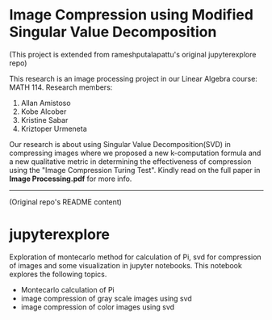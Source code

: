 # Image Compression using Modified Singular Value Decomposition
(This project is extended from rameshputalapattu's original jupyterexplore repo)

This research is an image processing project in our Linear Algebra course: MATH 114.
Research members:
1. Allan Amistoso
2. Kobe Alcober
3. Kristine Sabar
4. Kriztoper Urmeneta

Our research is about using Singular Value Decomposition(SVD) in compressing images where we proposed a new k-computation formula and a new qualitative metric in determining the effectiveness of compression using the "Image Compression Turing Test". Kindly read on the full paper in **Image Processing.pdf** for more info.



________________________________________________________________________________________________________________________
(Original repo's README content)
# jupyterexplore
Exploration of montecarlo method for calculation of Pi, svd for compression of images and some visualization in jupyter notebooks.
This notebook explores the following topics.
- Montecarlo calculation of Pi
- image compression of gray scale images using svd
- image compression of color images using svd
